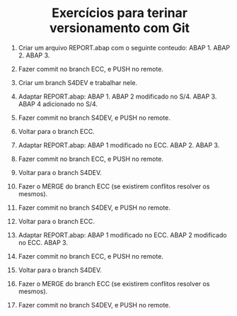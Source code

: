 <h1 align="center"> Exercícios para terinar versionamento com Git</h1>

1) Criar um arquivo REPORT.abap com o seguinte conteudo:
ABAP 1.
ABAP 2.
ABAP 3.

2) Fazer commit no branch ECC, e PUSH no remote.

3) Criar um branch S4DEV e trabalhar nele.

4) Adaptar REPORT.abap:
ABAP 1.
ABAP 2 modificado no S/4.
ABAP 3.
ABAP 4 adicionado no S/4.

5) Fazer commit no branch S4DEV, e PUSH no remote.

6) Voltar para o branch ECC.

7) Adaptar REPORT.abap:
ABAP 1 modificado no ECC.
ABAP 2.
ABAP 3.

8) Fazer commit no branch ECC, e PUSH no remote.

9) Voltar para o branch S4DEV.

10) Fazer o MERGE do branch ECC (se existirem conflitos resolver os mesmos).

11) Fazer commit no branch S4DEV, e PUSH no remote.

12) Voltar para o branch ECC.

13) Adaptar REPORT.abap:
ABAP 1 modificado no ECC.
ABAP 2 modificado no ECC.
ABAP 3.

14) Fazer commit no branch ECC, e PUSH no remote.

15) Voltar para o branch S4DEV.

16) Fazer o MERGE do branch ECC (se existirem conflitos resolver os mesmos).

17) Fazer commit no branch S4DEV, e PUSH no remote.